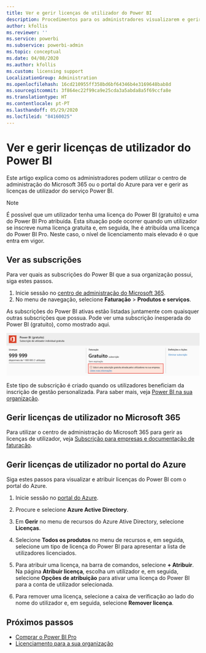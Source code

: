 ```yaml
---
title: Ver e gerir licenças de utilizador do Power BI
description: Procedimentos para os administradores visualizarem e gerirem as licenças de utilizador do Power BI nas organizações deles.
author: kfollis
ms.reviewer: ''
ms.service: powerbi
ms.subservice: powerbi-admin
ms.topic: conceptual
ms.date: 04/08/2020
ms.author: kfollis
ms.custom: licensing support
LocalizationGroup: Administration
ms.openlocfilehash: 16cd210955ff358bd6bf64346b4e3169648bab8d
ms.sourcegitcommit: 3f864ec22f99ca9e25cda3a5abda8a5f69ccfa8e
ms.translationtype: HT
ms.contentlocale: pt-PT
ms.lasthandoff: 05/29/2020
ms.locfileid: "84160025"
---
```

# <a name="view-and-manage-power-bi-user-licenses"></a>Ver e gerir licenças de utilizador do Power BI

Este artigo explica como os administradores podem utilizar o centro de administração do Microsoft 365 ou o portal do Azure para ver e gerir as licenças de utilizador do serviço Power BI.

> [!NOTE]
>
>É possível que um utilizador tenha uma licença do Power BI (gratuito) e uma do Power BI Pro atribuída. Esta situação pode ocorrer quando um utilizador se inscreve numa licença gratuita e, em seguida, lhe é atribuída uma licença do Power BI Pro. Neste caso, o nível de licenciamento mais elevado é o que entra em vigor.
>

## <a name="view-your-subscriptions"></a>Ver as subscrições

Para ver quais as subscrições do Power BI que a sua organização possui, siga estes passos.

1. Inicie sessão no [centro de administração do Microsoft 365](https://admin.microsoft.com).
2. No menu de navegação, selecione **Faturação** > **Produtos e serviços**.

As subscrições do Power BI ativas estão listadas juntamente com quaisquer outras subscrições que possua. Pode ver uma subscrição inesperada do Power BI (gratuito), como mostrado aqui.

  ![Subscrição gratuita do Power BI ativada pelo utilizador](media/service-admin-manage-licenses/power-bi-free-user-activated.png)

Este tipo de subscrição é criado quando os utilizadores beneficiam da inscrição de gestão personalizada. Para saber mais, veja [Power BI na sua organização](https://docs.microsoft.com/microsoft-365/admin/misc/power-bi-in-your-organization?view=o365-worldwide).

## <a name="manage-user-licenses-in-microsoft-365"></a>Gerir licenças de utilizador no Microsoft 365

Para utilizar o centro de administração do Microsoft 365 para gerir as licenças de utilizador, veja [Subscrição para empresas e documentação de faturação](https://docs.microsoft.com/microsoft-365/commerce/?view=o365-worldwide).

## <a name="manage-user-licenses-in-azure-portal"></a>Gerir licenças de utilizador no portal do Azure

Siga estes passos para visualizar e atribuir licenças do Power BI com o portal do Azure.

1. Inicie sessão no [portal do Azure](https://portal.azure.com).

2. Procure e selecione **Azure Active Directory**.

3. Em **Gerir** no menu de recursos do Azure Ative Directory, selecione **Licenças**.

4. Selecione **Todos os produtos** no menu de recursos e, em seguida, selecione um tipo de licença do Power BI para apresentar a lista de utilizadores licenciados.

5. Para atribuir uma licença, na barra de comandos, selecione **+ Atribuir**. Na página **Atribuir licença**, escolha um utilizador e, em seguida, selecione **Opções de atribuição** para ativar uma licença do Power BI para a conta de utilizador selecionada.

6. Para remover uma licença, selecione a caixa de verificação ao lado do nome do utilizador e, em seguida, selecione **Remover licença**.

## <a name="next-steps"></a>Próximos passos

- [Comprar o Power BI Pro](service-admin-purchasing-power-bi-pro.md)
- [Licenciamento para a sua organização](service-admin-licensing-organization.md)
